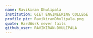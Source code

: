 ```yaml
---
name: Ravikiran Dhulipala
institution: GIET ENGINEERING COLLEGE
profile_pic: RavikiranDhulipala.png
quote: HardWork never fails
github_user: RAVIKIRAN-DHULIPALA
---
```

